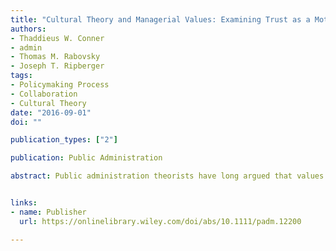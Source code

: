 ```yaml
---
title: "Cultural Theory and Managerial Values: Examining Trust as a Motivation for Collaboration"
authors:
- Thaddieus W. Conner
- admin
- Thomas M. Rabovsky
- Joseph T. Ripberger
tags:
- Policymaking Process
- Collaboration
- Cultural Theory
date: "2016-09-01"
doi: ""

publication_types: ["2"]

publication: Public Administration

abstract: Public administration theorists have long argued that values of administrative actors fundamentally shape the quality and nature of the public services they provide. While there has been some work in recent years to measure values in the public sector like Public Service Motivation, we know rela- tively little about the role that other (more basic) values play in shaping managerial behaviour. To  ll this gap, we argue that Cultural Theory (CT), a prominent theory within research on risk and public opinion, provides a general framework for operationalizing and measuring the values of public man- agers, which (if pursued) allows scholars to directly test important yet untested hypotheses about the relationship between values and managerial decision-making. To explore this proposition, we use data from a recent survey of American Indian education directors in public school districts to examine the relationship between cultural worldviews and managerial motivation to engage actors in collaborative arrangements.


links:
- name: Publisher 
  url: https://onlinelibrary.wiley.com/doi/abs/10.1111/padm.12200

---
```



